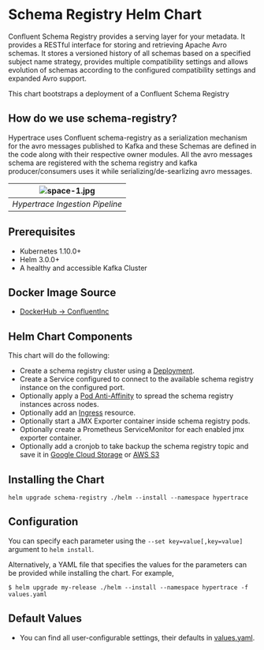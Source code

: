 # Schema Registry Helm Chart
Confluent Schema Registry provides a serving layer for your metadata. It provides a RESTful interface for storing and retrieving Apache Avro schemas. It stores a versioned history of all schemas based on a specified subject name strategy, provides multiple compatibility settings and allows evolution of schemas according to the configured compatibility settings and expanded Avro support.

This chart bootstraps a deployment of a Confluent Schema Registry

## How do we use schema-registry?
Hypertrace uses Confluent schema-registry as a serialization mechanism for the avro messages published to Kafka and these Schemas are defined in the code along with their respective owner modules. All the avro messages schema are registered with the schema registry and kafka producer/consumers uses it while serializing/de-searlizing avro messages.

| ![space-1.jpg]( https://hypertrace-docs.s3.amazonaws.com/ingestion-pipeline.png) | 
|:--:| 
| *Hypertrace Ingestion Pipeline* |

## Prerequisites
* Kubernetes 1.10.0+
* Helm 3.0.0+
* A healthy and accessible Kafka Cluster

## Docker Image Source
* [DockerHub -> ConfluentInc](https://hub.docker.com/r/confluentinc/cp-schema-registry)

## Helm Chart Components
This chart will do the following:

* Create a schema registry cluster using a [Deployment](https://kubernetes.io/docs/concepts/workloads/controllers/deployment/).
* Create a Service configured to connect to the available schema registry instance on the configured port.
* Optionally apply a [Pod Anti-Affinity](https://kubernetes.io/docs/concepts/configuration/assign-pod-node/#inter-pod-affinity-and-anti-affinity-beta-feature) to spread the schema registry instances across nodes.
* Optionally add an [Ingress](https://kubernetes.io/docs/concepts/services-networking/ingress/) resource.
* Optionally start a JMX Exporter container inside schema registry pods.
* Optionally create a Prometheus ServiceMonitor for each enabled jmx exporter container.
* Optionally add a cronjob to take backup the schema registry topic and save it in [Google Cloud Storage](https://cloud.google.com/storage) or [AWS S3](https://aws.amazon.com/pm/serv-s3/)


## Installing the Chart
```console
helm upgrade schema-registry ./helm --install --namespace hypertrace
```

## Configuration
You can specify each parameter using the `--set key=value[,key=value]` argument to `helm install`.

Alternatively, a YAML file that specifies the values for the parameters can be provided while installing the chart. For example,

```console
$ helm upgrade my-release ./helm --install --namespace hypertrace -f values.yaml
```

## Default Values
- You can find all user-configurable settings, their defaults in [values.yaml](helm/values.yaml).
